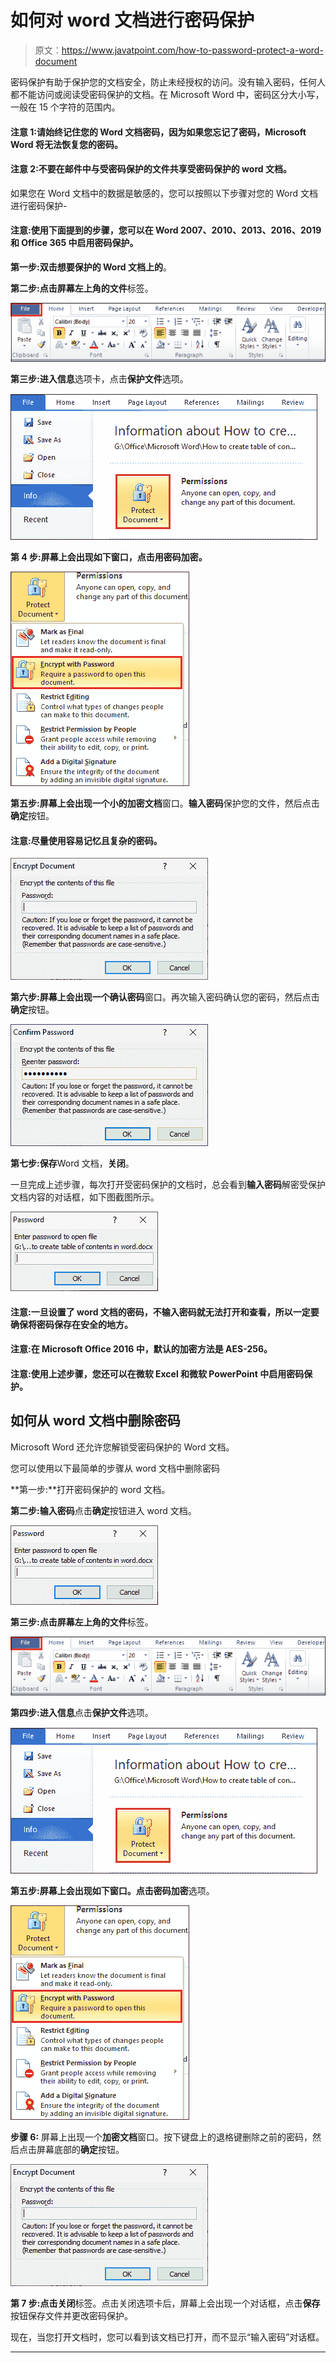 # 如何对 word 文档进行密码保护

> 原文：<https://www.javatpoint.com/how-to-password-protect-a-word-document>

密码保护有助于保护您的文档安全，防止未经授权的访问。没有输入密码，任何人都不能访问或阅读受密码保护的文档。在 Microsoft Word 中，密码区分大小写，一般在 15 个字符的范围内。

#### 注意 1:请始终记住您的 Word 文档密码，因为如果您忘记了密码，Microsoft Word 将无法恢复您的密码。

#### 注意 2:不要在邮件中与受密码保护的文件共享受密码保护的 word 文档。

如果您在 Word 文档中的数据是敏感的，您可以按照以下步骤对您的 Word 文档进行密码保护-

#### 注意:使用下面提到的步骤，您可以在 Word 2007、2010、2013、2016、2019 和 Office 365 中启用密码保护。

**第一步:双击想要保护的 Word 文档上的**。

**第二步:**点击屏幕左上角的**文件**标签。

![How to password protect a Word document](img/3c2fc3ee6b768c8e186784237d204682.png)

**第三步:**进入**信息**选项卡，点击**保护文件**选项。

![How to password protect a Word document](img/47c9348c84a335aa458b74db9be9024d.png)

**第 4 步:**屏幕上会出现如下窗口，点击**用密码加密。**

![How to password protect a Word document](img/5a77f95eeb88cbc29dd084d61195957d.png)

**第五步:**屏幕上会出现一个小的**加密文档**窗口。**输入密码**保护您的文件，然后点击**确定**按钮。

#### 注意:尽量使用容易记忆且复杂的密码。

![How to password protect a Word document](img/cdffbb66d5eb50e69a44ed937101bb8f.png)

**第六步:**屏幕上会出现一个**确认密码**窗口。再次输入密码确认您的密码，然后点击**确定**按钮。

![How to password protect a Word document](img/88efcd9e2457c62d333f9dbf591eddda.png)

**第七步:保存**Word 文档，**关闭**。

一旦完成上述步骤，每次打开受密码保护的文档时，总会看到**输入密码**解密受保护文档内容的对话框，如下图截图所示。

![How to password protect a Word document](img/7d92e20d7caf59b9a8ac4447a455c60c.png)

#### 注意:一旦设置了 word 文档的密码，不输入密码就无法打开和查看，所以一定要确保将密码保存在安全的地方。

#### 注意:在 Microsoft Office 2016 中，默认的加密方法是 AES-256。

#### 注意:使用上述步骤，您还可以在微软 Excel 和微软 PowerPoint 中启用密码保护。

## 如何从 word 文档中删除密码

Microsoft Word 还允许您解锁受密码保护的 Word 文档。

您可以使用以下最简单的步骤从 word 文档中删除密码

**第一步:**打开密码保护的 word 文档。

**第二步:输入密码**点击**确定**按钮进入 word 文档。

![How to password protect a Word document](img/eb561aca7d9d3eeb111b8dd5ddd8dd1a.png)

**第三步:**点击屏幕左上角的**文件**标签。

![How to password protect a Word document](img/29ef0f0e8cf64c814c3bdee3f09f6a70.png)

**第四步:**进入**信息**点击**保护文件**选项。

![How to password protect a Word document](img/a0c2ea1119a84aee465f8d695dd65733.png)

**第五步:**屏幕上会出现如下窗口。点击**密码加密**选项。

![How to password protect a Word document](img/024f3886c18c04ad6c17b513e28c91f6.png)

**步骤 6:** 屏幕上出现一个**加密文档**窗口。按下键盘上的退格键删除之前的密码，然后点击屏幕底部的**确定**按钮。

![How to password protect a Word document](img/129df495e566219009c63e1260f011bf.png)

**第 7 步:**点击**关闭**标签。点击关闭选项卡后，屏幕上会出现一个对话框，点击**保存**按钮保存文件并更改密码保护。

现在，当您打开文档时，您可以看到该文档已打开，而不显示“输入密码”对话框。

* * *